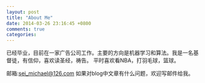 ```yaml
---
layout: post
title: "About Me"
date: 2014-03-26 23:16:45 +0800
comments: true
categories:
---
```


已经毕业，目前在一家广告公司工作。主要的方向是机器学习和算法。我是一名基督徒，有信仰，喜欢读圣经，祷告。
平时喜欢看NBA，打羽毛球，篮球。

邮箱:sei_michael@126.com 如果对blog中文章有什么问题，欢迎写邮件给我。

